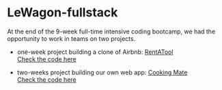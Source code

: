 # LeWagon-fullstack

At the end of the 9-week full-time intensive coding bootcamp, we had the opportunity to work in teams on two projects.

- one-week project building a clone of Airbnb:
[RentATool](https://airbnb-mdarbois-2df6fe8522d7.herokuapp.com)  
[Check the code here](https://github.com/mdarbois/LeWagon-fullstack/tree/main/Airbnb)  

- two-weeks project building our own web app:
[Cooking Mate](https://www.cookingmate.site)  
[Check the code here](https://github.com/mdarbois/LeWagon-fullstack/tree/main/CookingMate)  
